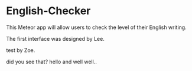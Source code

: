 English-Checker
===============
This Meteor app will allow users to check the level of their English writing.

The first interface was designed by Lee.

test by Zoe.

did you see that? hello and well well..


